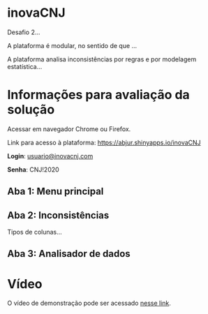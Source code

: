 # inovaCNJ

Desafio 2...

A plataforma é modular, no sentido de que ...

A plataforma analisa inconsistências por regras e por modelagem estatística...

# Informações para avaliação da solução

Acessar em navegador Chrome ou Firefox.

Link para acesso à plataforma: https://abjur.shinyapps.io/inovaCNJ

**Login**: <usuario@inovacnj.com>

**Senha**: CNJ!2020

## Aba 1: Menu principal

## Aba 2: Inconsistências

Tipos de colunas...

## Aba 3: Analisador de dados

# Vídeo

O vídeo de demonstração pode ser acessado [nesse link]().
